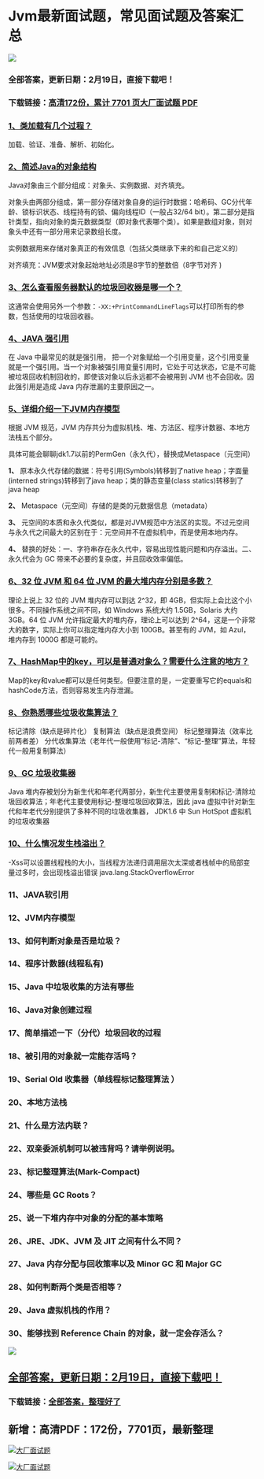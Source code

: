 # Jvm最新面试题，常见面试题及答案汇总

<a href="https://www.souyunku.com/?p=397" target="_blank"  ><img src="https://www.souyunku.com/wp-content/uploads/idea/zhengban.png" ></a>
### 全部答案，更新日期：2月19日，直接下载吧！

### 下载链接：[高清172份，累计 7701 页大厂面试题  PDF](https://gitee.com/souyunku/DevBooks/blob/master/docs/index.md)



### [1、类加载有几个过程？](https://gitee.com/souyunku/DevBooks/blob/master/docs/Jvm/Jvm最新面试题，常见面试题及答案汇总.md#1类加载有几个过程)  


加载、验证、准备、解析、初始化。


### [2、简述Java的对象结构](https://gitee.com/souyunku/DevBooks/blob/master/docs/Jvm/Jvm最新面试题，常见面试题及答案汇总.md#2简述java的对象结构)  


Java对象由三个部分组成：对象头、实例数据、对齐填充。

对象头由两部分组成，第一部分存储对象自身的运行时数据：哈希码、GC分代年龄、锁标识状态、线程持有的锁、偏向线程ID（一般占32/64 bit）。第二部分是指针类型，指向对象的类元数据类型（即对象代表哪个类）。如果是数组对象，则对象头中还有一部分用来记录数组长度。

实例数据用来存储对象真正的有效信息（包括父类继承下来的和自己定义的）

对齐填充：JVM要求对象起始地址必须是8字节的整数倍（8字节对齐 )


### [3、怎么查看服务器默认的垃圾回收器是哪一个？](https://gitee.com/souyunku/DevBooks/blob/master/docs/Jvm/Jvm最新面试题，常见面试题及答案汇总.md#3怎么查看服务器默认的垃圾回收器是哪一个)  


这通常会使用另外一个参数：`-XX:+PrintCommandLineFlags`可以打印所有的参数，包括使用的垃圾回收器。


### [4、JAVA 强引用](https://gitee.com/souyunku/DevBooks/blob/master/docs/Jvm/Jvm最新面试题，常见面试题及答案汇总.md#4java-强引用)  


在 Java 中最常见的就是强引用， 把一个对象赋给一个引用变量，这个引用变量就是一个强引用。当一个对象被强引用变量引用时，它处于可达状态，它是不可能被垃圾回收机制回收的，即使该对象以后永远都不会被用到 JVM 也不会回收。因此强引用是造成 Java 内存泄漏的主要原因之一。


### [5、详细介绍一下JVM内存模型](https://gitee.com/souyunku/DevBooks/blob/master/docs/Jvm/Jvm最新面试题，常见面试题及答案汇总.md#5详细介绍一下jvm内存模型)  


根据 JVM 规范，JVM 内存共分为虚拟机栈、堆、方法区、程序计数器、本地方法栈五个部分。

具体可能会聊聊jdk1.7以前的PermGen（永久代），替换成Metaspace（元空间）

**1、** 原本永久代存储的数据：符号引用(Symbols)转移到了native heap；字面量(interned strings)转移到了java heap；类的静态变量(class statics)转移到了java heap

**2、** Metaspace（元空间）存储的是类的元数据信息（metadata）

**3、** 元空间的本质和永久代类似，都是对JVM规范中方法区的实现。不过元空间与永久代之间最大的区别在于：元空间并不在虚拟机中，而是使用本地内存。

**4、** 替换的好处：一、字符串存在永久代中，容易出现性能问题和内存溢出。二、永久代会为 GC 带来不必要的复杂度，并且回收效率偏低。


### [6、32 位 JVM 和 64 位 JVM 的最大堆内存分别是多数？](https://gitee.com/souyunku/DevBooks/blob/master/docs/Jvm/Jvm最新面试题，常见面试题及答案汇总.md#632-位-jvm-和-64-位-jvm-的最大堆内存分别是多数)  


理论上说上 32 位的 JVM 堆内存可以到达 2^32，即 4GB，但实际上会比这个小很多。不同操作系统之间不同，如 Windows 系统大约 1.5GB，Solaris 大约3GB。64 位 JVM 允许指定最大的堆内存，理论上可以达到 2^64，这是一个非常大的数字，实际上你可以指定堆内存大小到 100GB。甚至有的 JVM，如 Azul，堆内存到 1000G 都是可能的。


### [7、HashMap中的key，可以是普通对象么？需要什么注意的地方？](https://gitee.com/souyunku/DevBooks/blob/master/docs/Jvm/Jvm最新面试题，常见面试题及答案汇总.md#7hashmap中的key可以是普通对象么需要什么注意的地方)  


Map的key和value都可以是任何类型。但要注意的是，一定要重写它的equals和hashCode方法，否则容易发生内存泄漏。


### [8、你熟悉哪些垃圾收集算法？](https://gitee.com/souyunku/DevBooks/blob/master/docs/Jvm/Jvm最新面试题，常见面试题及答案汇总.md#8你熟悉哪些垃圾收集算法)  


标记清除（缺点是碎片化） 复制算法（缺点是浪费空间） 标记整理算法（效率比前两者差） 分代收集算法（老年代一般使用“标记-清除”、“标记-整理”算法，年轻代一般用复制算法）


### [9、GC 垃圾收集器](https://gitee.com/souyunku/DevBooks/blob/master/docs/Jvm/Jvm最新面试题，常见面试题及答案汇总.md#9gc-垃圾收集器)  


Java 堆内存被划分为新生代和年老代两部分，新生代主要使用复制和标记-清除垃圾回收算法；年老代主要使用标记-整理垃圾回收算法，因此 java 虚拟中针对新生代和年老代分别提供了多种不同的垃圾收集器， JDK1.6 中 Sun HotSpot 虚拟机的垃圾收集器


### [10、什么情况发生栈溢出？](https://gitee.com/souyunku/DevBooks/blob/master/docs/Jvm/Jvm最新面试题，常见面试题及答案汇总.md#10什么情况发生栈溢出)  


-Xss可以设置线程栈的大小，当线程方法递归调用层次太深或者栈帧中的局部变量过多时，会出现栈溢出错误 java.lang.StackOverflowError


### 11、JAVA软引用
### 12、JVM内存模型
### 13、如何判断对象是否是垃圾？
### 14、程序计数器(线程私有)
### 15、Java 中垃圾收集的方法有哪些
### 16、Java对象创建过程
### 17、简单描述一下（分代）垃圾回收的过程
### 18、被引用的对象就一定能存活吗？
### 19、Serial Old 收集器（单线程标记整理算法 ）
### 20、本地方法栈
### 21、什么是方法内联？
### 22、双亲委派机制可以被违背吗？请举例说明。
### 23、标记整理算法(Mark-Compact)
### 24、哪些是 GC Roots？
### 25、说一下堆内存中对象的分配的基本策略
### 26、JRE、JDK、JVM 及 JIT 之间有什么不同？
### 27、Java 内存分配与回收策率以及 Minor GC 和 Major GC
### 28、如何判断两个类是否相等？
### 29、Java 虚拟机栈的作用？
### 30、能够找到 Reference Chain 的对象，就一定会存活么？




<a href="https://www.souyunku.com/?p=397" target="_blank"  ><img src="https://www.souyunku.com/wp-content/uploads/idea/zhengban.png" ></a>
## [全部答案，更新日期：2月19日，直接下载吧！](https://gitee.com/souyunku/DevBooks/blob/master/docs/daan.md)

### 下载链接：[全部答案，整理好了](https://gitee.com/souyunku/DevBooks/blob/master/docs/daan.md)




## 新增：高清PDF：172份，7701页，最新整理

[![大厂面试题](https://www.souyunku.com/wp-content/uploads/weixin/mst.png "架构师专栏")](https://www.souyunku.com/wp-content/uploads/weixin/githup-weixin.png "架构师专栏")

[![大厂面试题](https://www.souyunku.com/wp-content/uploads/weixin/githup-weixin.png "架构师专栏")](https://www.souyunku.com/wp-content/uploads/weixin/githup-weixin.png "架构师专栏")
